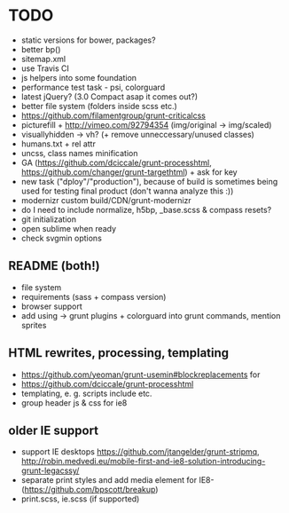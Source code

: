 # TODO

* static versions for bower, packages?
* better bp()
* sitemap.xml
* use Travis CI
* js helpers into some foundation
* performance test task - psi, colorguard
* latest jQuery? (3.0 Compact asap it comes out?)
* better file system (folders inside scss etc.)
* https://github.com/filamentgroup/grunt-criticalcss
* picturefill + http://vimeo.com/92794354 (img/original -> img/scaled)
* visuallyhidden -> vh? (+ remove unneccessary/unused classes)
* humans.txt + rel attr
* uncss, class names minification
* GA (https://github.com/dciccale/grunt-processhtml, https://github.com/changer/grunt-targethtml) + ask for key
*   new task ("dploy"/"production"), because of build is sometimes being used for testing final product (don't wanna analyze this :))
* modernizr custom build/CDN/grunt-modernizr
* do I need to include normalize, h5bp, _base.scss & compass resets?
* git initialization
* open sublime when ready
* check svgmin options

## README (both!)

* file system
* requirements (sass + compass version)
* browser support
* add using -> grunt plugins + colorguard into grunt commands, mention sprites


##  HTML rewrites, processing, templating

* https://github.com/yeoman/grunt-usemin#blockreplacements for
* https://github.com/dciccale/grunt-processhtml
* templating, e. g. scripts include etc.
* group header js & css for ie8


## older IE support

* support IE desktops https://github.com/jtangelder/grunt-stripmq, http://robin.medvedi.eu/mobile-first-and-ie8-solution-introducing-grunt-legacssy/
* separate print styles and add media element for IE8- (https://github.com/bpscott/breakup)
* print.scss, ie.scss (if supported)

